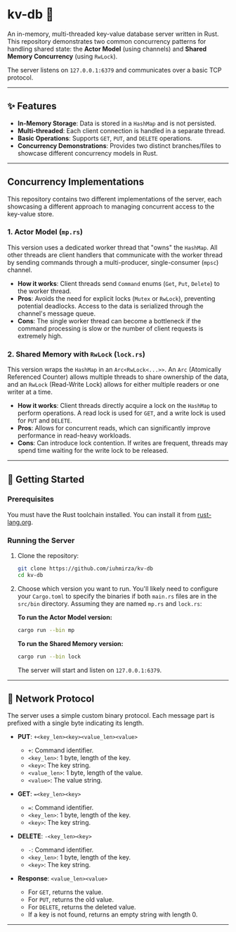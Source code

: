 # kv-db 🦀

An in-memory, multi-threaded key-value database server written in Rust. This repository demonstrates two common concurrency patterns for handling shared state: the **Actor Model** (using channels) and **Shared Memory Concurrency** (using `RwLock`).

The server listens on `127.0.0.1:6379` and communicates over a basic TCP protocol.

-----

## ✨ Features

  * **In-Memory Storage**: Data is stored in a `HashMap` and is not persisted.
  * **Multi-threaded**: Each client connection is handled in a separate thread.
  * **Basic Operations**: Supports `GET`, `PUT`, and `DELETE` operations.
  * **Concurrency Demonstrations**: Provides two distinct branches/files to showcase different concurrency models in Rust.

-----

## Concurrency Implementations

This repository contains two different implementations of the server, each showcasing a different approach to managing concurrent access to the key-value store.

### 1\. Actor Model (`mp.rs`)

This version uses a dedicated worker thread that "owns" the `HashMap`. All other threads are client handlers that communicate with the worker thread by sending commands through a multi-producer, single-consumer (`mpsc`) channel.

  * **How it works**: Client threads send `Command` enums (`Get`, `Put`, `Delete`) to the worker thread.
  * **Pros**: Avoids the need for explicit locks (`Mutex` or `RwLock`), preventing potential deadlocks. Access to the data is serialized through the channel's message queue.
  * **Cons**: The single worker thread can become a bottleneck if the command processing is slow or the number of client requests is extremely high.

### 2\. Shared Memory with `RwLock` (`lock.rs`)

This version wraps the `HashMap` in an `Arc<RwLock<...>>`. An `Arc` (Atomically Referenced Counter) allows multiple threads to share ownership of the data, and an `RwLock` (Read-Write Lock) allows for either multiple readers or one writer at a time.

  * **How it works**: Client threads directly acquire a lock on the `HashMap` to perform operations. A read lock is used for `GET`, and a write lock is used for `PUT` and `DELETE`.
  * **Pros**: Allows for concurrent reads, which can significantly improve performance in read-heavy workloads.
  * **Cons**: Can introduce lock contention. If writes are frequent, threads may spend time waiting for the write lock to be released.

-----

## 🚀 Getting Started

### Prerequisites

You must have the Rust toolchain installed. You can install it from [rust-lang.org](https://www.rust-lang.org/).

### Running the Server

1.  Clone the repository:

    ```bash
    git clone https://github.com/iuhmirza/kv-db
    cd kv-db
    ```

2.  Choose which version you want to run. You'll likely need to configure your `Cargo.toml` to specify the binaries if both `main.rs` files are in the `src/bin` directory. Assuming they are named `mp.rs` and `lock.rs`:

    **To run the Actor Model version:**

    ```bash
    cargo run --bin mp
    ```

    **To run the Shared Memory version:**

    ```bash
    cargo run --bin lock
    ```

    The server will start and listen on `127.0.0.1:6379`.

-----

## 🔌 Network Protocol

The server uses a simple custom binary protocol. Each message part is prefixed with a single byte indicating its length.

  * **PUT**: `+<key_len><key><value_len><value>`

      * `+`: Command identifier.
      * `<key_len>`: 1 byte, length of the key.
      * `<key>`: The key string.
      * `<value_len>`: 1 byte, length of the value.
      * `<value>`: The value string.

  * **GET**: `=<key_len><key>`

      * `=`: Command identifier.
      * `<key_len>`: 1 byte, length of the key.
      * `<key>`: The key string.

  * **DELETE**: `-<key_len><key>`

      * `-`: Command identifier.
      * `<key_len>`: 1 byte, length of the key.
      * `<key>`: The key string.

  * **Response**: `<value_len><value>`

      * For `GET`, returns the value.
      * For `PUT`, returns the old value.
      * For `DELETE`, returns the deleted value.
      * If a key is not found, returns an empty string with length 0.
-----